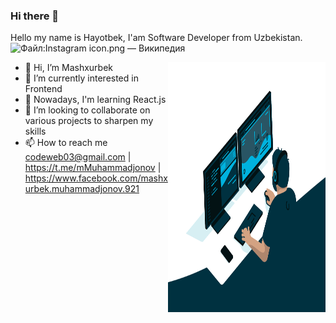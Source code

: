 ### Hi there 👋
Hello my name is Hayotbek, I'am Software Developer from Uzbekistan. <br>
<img src="https://upload.wikimedia.org/wikipedia/commons/thumb/a/a5/Instagram_icon.png/2048px-Instagram_icon.png" alt="Файл:Instagram icon.png — Википедия" jsname="HiaYvf" jsaction="load:XAeZkd;" class="n3VNCb" data-noaft="1" style="width: 50; height: 50px; margin: 0px;"> </a>

<img alt="GIF" src="https://github.com/DJWOMS/DJWOMS/raw/main/code.gif?raw=true" style="max-width: 50%;" width="550" height="400" align="right">

- 👋 Hi, I’m Mashxurbek
- 👀 I’m currently interested in Frontend  
- 🌱 Nowadays, I'm learning React.js 
- 💞️ I’m looking to collaborate on various projects to sharpen my skills
- 📫 How to reach me codeweb03@gmail.com | https://t.me/mMuhammadjonov | https://www.facebook.com/mashxurbek.muhammadjonov.921

<!---
